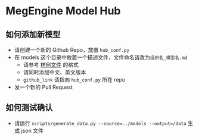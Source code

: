 # MegEngine Model Hub

## 如何添加新模型
- 请创建一个新的 Github Repo，放置 `hub_conf.py`
- 在 models 这个目录中放置一个描述文件，文件命名请改为`组织名_模型名.md`
    - 请参考 [样例文件](./megengine_example.md) 的格式
    - 请同时添加中文、英文版本
    - `github_link` 请指向 `hub_conf.py` 所在 repo
- 发一个新的 Pull Request

## 如何测试确认
- 请运行 `scripts/generate_data.py --source=../models --output=/data` 生成 json 文件
